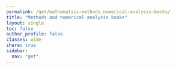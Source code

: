 ```yaml
---
permalink: /get/mathematics-methods_numerical-analysis-books/
title: "Methods and numerical analysis books"
layout: single
toc: false
author_profile: false
classes: wide
share: true
sidebar:
  nav: "get"
---
```


